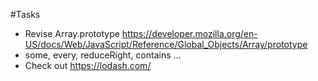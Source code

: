 #Tasks

 - Revise Array.prototype https://developer.mozilla.org/en-US/docs/Web/JavaScript/Reference/Global_Objects/Array/prototype
 - some, every, reduceRight, contains ...
 - Check out https://lodash.com/
 